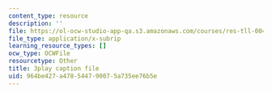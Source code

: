 ```yaml
---
content_type: resource
description: ''
file: https://ol-ocw-studio-app-qa.s3.amazonaws.com/courses/res-tll-004-stem-concept-videos-fall-2013/964be427a478544790075a735ee76b5e_mBJCP3AH2Mk.vtt
file_type: application/x-subrip
learning_resource_types: []
ocw_type: OCWFile
resourcetype: Other
title: 3play caption file
uid: 964be427-a478-5447-9007-5a735ee76b5e
---
```

